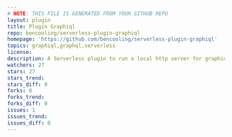 ```yaml
---
# NOTE: THIS FILE IS GENERATED FROM YOUR GITHUB REPO
layout: plugin
title: Plugin Graphiql
repo: bencooling/serverless-plugin-graphiql
homepage: 'https://github.com/bencooling/serverless-plugin-graphiql'
topics: graphiql,graphql,serverless
license: 
description: A Serverless plugin to run a local http server for graphiql and your graphql handler
watchers: 27
stars: 27
stars_trend: 
stars_diff: 0
forks: 6
forks_trend: 
forks_diff: 0
issues: 1
issues_trend: 
issues_diff: 0
---
```

